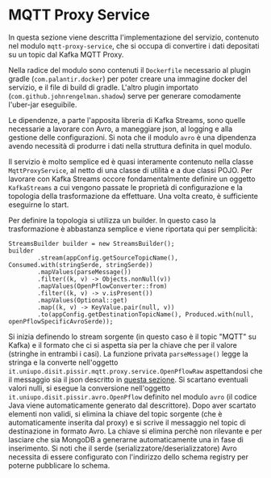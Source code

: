 # MQTT Proxy Service

In questa sezione viene descritta l'implementazione del servizio, contenuto nel modulo `mqtt-proxy-service`, che si occupa di convertire i dati depositati su un topic dal Kafka MQTT Proxy.

Nella radice del modulo sono contenuti il `Dockerfile` necessario al plugin gradle (`com.palantir.docker`) per poter creare una immagine docker del servizio, e il file di build di gradle. L'altro plugin importato (`com.github.johnrengelman.shadow`) serve per generare comodamente l'uber-jar eseguibile.

Le dipendenze, a parte l'apposita libreria di Kafka Streams, sono quelle necessarie a lavorare con Avro, a maneggiare json, al logging e alla gestione delle configurazioni. Si nota che il modulo `avro` è una dipendenza avendo necessità di produrre i dati nella struttura definita in quel modulo.

Il servizio è molto semplice ed è quasi interamente contenuto nella classe `MqttProxyService`, al netto di una classe di utilità e a due classi POJO. Per lavorare con Kafka Streams occore fondamentalmente definire un oggetto `KafkaStreams` a cui vengono passate le proprietà di configurazione e la topologia della trasformazione da effettuare. Una volta creato, è sufficiente eseguirne lo start.

Per definire la topologia si utilizza un builder. In questo caso la trasformazione è abbastanza semplice e viene riportata qui per semplicità:

```
StreamsBuilder builder = new StreamsBuilder();
builder
        .stream(appConfig.getSourceTopicName(), Consumed.with(stringSerde, stringSerde))
        .mapValues(parseMessage())
        .filter((k, v) -> Objects.nonNull(v))
        .mapValues(OpenPflowConverter::from)
        .filter((k, v) -> v.isPresent())
        .mapValues(Optional::get)
        .map((k, v) -> KeyValue.pair(null, v))
        .to(appConfig.getDestinationTopicName(), Produced.with(null, openPflowSpecificAvroSerde));
``` 

Si inizia definendo lo stream sorgente (in questo caso è il topic "MQTT" su Kafka) e il formato che ci si aspetta sia per la chiave che per il valore (stringhe in entrambi i casi). La funzione privata `parseMessage()` legge la stringa e la converte nell'oggetto `it.uniupo.disit.pissir.mqtt.proxy.service.OpenPflowRaw` aspettandosi che il messaggio sia il json descritto in [questa sezione](dati.md). Si scartano eventuali valori nulli, si esegue la conversione nell'oggetto `it.uniupo.disit.pissir.avro.OpenPflow` definito nel modulo `avro` (il codice Java viene automaticamente generato dal descrittore). Dopo aver scartato elementi non validi, si elimina la chiave del topic sorgente (che è automaticamente inserita dal proxy) e si scrive il messaggio nel topic di destinazione in formato Avro. La chiave si elimina perchè non rilevante e per lasciare che sia MongoDB a generarne automaticamente una in fase di inserimento. Si noti che il serde (serializzatore/deserializzatore) Avro necessita di essere configurato con l'indirizzo dello schema registry per poterne pubblicare lo schema.
